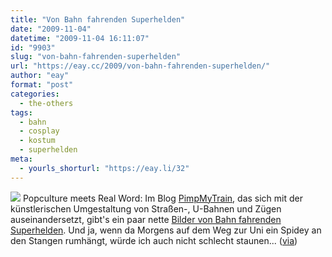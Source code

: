 ```yaml
---
title: "Von Bahn fahrenden Superhelden"
date: "2009-11-04"
datetime: "2009-11-04 16:11:07"
id: "9903"
slug: "von-bahn-fahrenden-superhelden"
url: "https://eay.cc/2009/von-bahn-fahrenden-superhelden/"
author: "eay"
format: "post"
categories:
  - the-others
tags:
  - bahn
  - cosplay
  - kostum
  - superhelden
meta:
  - yourls_shorturl: "https://eay.li/32"
---
```


![](https://eay.cc/uploads/2009/supertrain.jpg) Popculture meets Real Word: Im Blog [PimpMyTrain](http://www.pimpmytrain.com/), das sich mit der künstlerischen Umgestaltung von Straßen-, U-Bahnen und Zügen auseinandersetzt, gibt's ein paar nette [Bilder von Bahn fahrenden Superhelden](http://www.pimpmytrain.com/2009/10/16/anche-i-supereroi-prendono-la-metro/). Und ja, wenn da Morgens auf dem Weg zur Uni ein Spidey an den Stangen rumhängt, würde ich auch nicht schlecht staunen... ([via](http://www.electru.de/2009-11-04/superhelden-in-der-u-bahn/))
